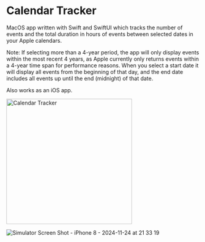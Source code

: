 # Calendar Tracker

MacOS app written with Swift and SwiftUI which tracks the number of events and the total duration in hours of events between selected dates in your Apple calendars.

Note: If selecting more than a 4-year period, the app will only display events within the most recent 4 years, as Apple currently only returns events within a 4-year time span for performance reasons.
When you select a start date it will display all events from the beginning of that day, and the end date includes all events up until the end (midnight) of that date.

Also works as an iOS app.

<img width="328" alt="Calendar Tracker" src="https://github.com/user-attachments/assets/e259e65d-454c-415f-a6fc-6370edb30213">

![Simulator Screen Shot - iPhone 8 - 2024-11-24 at 21 33 19](https://github.com/user-attachments/assets/07f7cd53-1fd9-451d-aec0-17b7121c021f)

